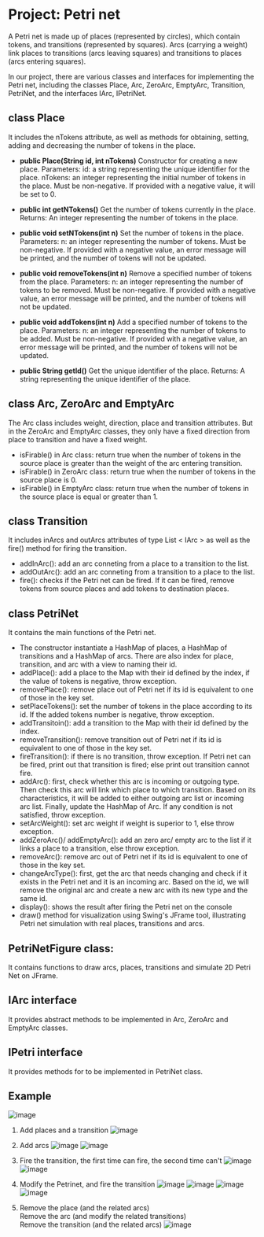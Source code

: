 # Project: Petri net

A Petri net is made up of places (represented by circles), which contain
tokens, and transitions (represented by squares). Arcs (carrying a
weight) link places to transitions (arcs leaving squares) and
transitions to places (arcs entering squares).

In our project, there are various classes and interfaces for
implementing the Petri net, including the classes Place, Arc, ZeroArc,
EmptyArc, Transition, PetriNet, and the interfaces IArc, IPetriNet.

## class Place
It includes the nTokens attribute, as well as methods for
obtaining, setting, adding and decreasing the number of tokens in the
place. 
+ **public Place(String id, int nTokens)**
Constructor for creating a new place.
Parameters:
id: a string representing the unique identifier for the place.
nTokens: an integer representing the initial number of tokens in the place. Must be non-negative. If provided with a negative value, it will be set to 0.

+ **public int getNTokens()**
Get the number of tokens currently in the place.
Returns:
An integer representing the number of tokens in the place.
+ **public void setNTokens(int n)**
Set the number of tokens in the place.
Parameters:
n: an integer representing the number of tokens. Must be non-negative. If provided with a negative value, an error message will be printed, and the number of tokens will not be updated.
+ **public void removeTokens(int n)**
Remove a specified number of tokens from the place.
Parameters:
n: an integer representing the number of tokens to be removed. Must be non-negative. If provided with a negative value, an error message will be printed, and the number of tokens will not be updated.
+ **public void addTokens(int n)**
Add a specified number of tokens to the place.
Parameters:
n: an integer representing the number of tokens to be added. Must be non-negative. If provided with a negative value, an error message will be printed, and the number of tokens will not be updated.
+ **public String getId()**
Get the unique identifier of the place.
Returns:
A string representing the unique identifier of the place.


## class Arc, ZeroArc and EmptyArc
The Arc class includes weight, direction, place and transition
attributes. But in the ZeroArc and EmptyArc classes, they only have a fixed direction from
place to transition and have a fixed weight. 
+ isFirable() in Arc class:
return true when the number of tokens in the source place is greater
than the weight of the arc entering transition.
+ isFirable() in ZeroArc class: return true when the number of tokens in the source place is 0.
+ isFirable() in EmptyArc class: return true when the number of tokens in
the source place is equal or greater than 1.

## class Transition
It includes inArcs and outArcs attributes of type List
\< IArc \> as well as the fire() method for firing the transition. 
+ addInArc(): add an arc conneting from a place to a transition to the
list.
+ addOutArc(): add an arc conneting from a transition to a place
to the list.
+ fire(): checks if the Petri net can be fired. If it can be fired, remove tokens from source places and add tokens to destination
places.

## class PetriNet
It contains the main functions of the Petri net. 
+ The constructor instantiate a HashMap of places, a HashMap of transitions
and a HashMap of arcs. There are also index for place, transition, and
arc with a view to naming their id.
+ addPlace(): add a place to the Map
with their id defined by the index, if the value of tokens is negative,
throw exception.
+ removePlace(): remove place out of Petri net if its
id is equivalent to one of those in the key set.
+ setPlaceTokens(): set
the number of tokens in the place according to its id. If the added
tokens number is negative, throw exception.
+ addTransitoin(): add a transition to the Map with their id defined by the index.
+ removeTransition(): remove transition out of Petri net if its id is
equivalent to one of those in the key set. 
+ fireTransition(): if there is
no transition, throw exception. If Petri net can be fired, print out
that transition is fired; else print out transition cannot fire.
+ addArc(): first, check whether this arc is incoming or outgoing type.
Then check this arc will link which place to which transition. Based on
its characteristics, it will be added to either outgoing arc list or
incoming arc list. Finally, update the HashMap of Arc. If any condition
is not satisfied, throw exception.
+ setArcWeight(): set arc weight if
weight is superior to 1, else throw exception.
+ addZeroArc()/
addEmptyArc(): add an zero arc/ empty arc to the list if it links a
place to a transition, else throw exception.
+ removeArc(): remove arc
out of Petri net if its id is equivalent to one of those in the key
set.
+ changeArcType(): first, get the arc that needs changing and check
if it exists in the Petri net and it is an incoming arc. Based on the
id, we will remove the original arc and create a new arc with its new
type and the same id.
+ display(): shows the result after firing the
Petri net on the console
+ draw() method for visualization using
Swing\'s JFrame tool, illustrating Petri net simulation with real
places, transitions and arcs.

## PetriNetFigure class: 
It contains functions to draw arcs, places,
transitions and simulate 2D Petri Net on JFrame.

## IArc interface
It provides abstract methods to be implemented in Arc,
ZeroArc and EmptyArc classes.

## IPetri interface
It provides methods for to be implemented in PetriNet
class.

## Example
![image](https://github.com/yuyan-z/fil-rouge/assets/64955334/e78a91eb-7b7f-4a7d-aa80-bb53036fdc14)

1. Add places and a transition
![image](https://github.com/yuyan-z/fil-rouge/assets/64955334/5e7848b7-b21a-4cea-b2eb-12a43d23013b)

2. Add arcs
![image](https://github.com/yuyan-z/fil-rouge/assets/64955334/1ffd5a4f-f9ce-49c1-80f6-7f730603b19a)
![image](https://github.com/yuyan-z/fil-rouge/assets/64955334/daf62357-5442-46f5-ae66-1e96223781c7)

3. Fire the transition, the first time can fire, the second time can't
![image](https://github.com/yuyan-z/fil-rouge/assets/64955334/0ad2be24-da34-4698-a1f3-0e7aa9e60b0d)
![image](https://github.com/yuyan-z/fil-rouge/assets/64955334/a9f6571a-ae50-4359-b2cb-cbdda636e43e)

5. Modify the Petrinet, and fire the transition
![image](https://github.com/yuyan-z/fil-rouge/assets/64955334/cdb3c9ad-ec47-4856-8e48-5599ad980b3a)
![image](https://github.com/yuyan-z/fil-rouge/assets/64955334/c07bbdf2-04af-4d8e-a081-d0c5aa51ece8)
![image](https://github.com/yuyan-z/fil-rouge/assets/64955334/bdd8d4ce-9a12-4b27-816d-c4c339655dad)
![image](https://github.com/yuyan-z/fil-rouge/assets/64955334/fee44768-a4b1-4c59-82c5-74f1de1a2435)

6. Remove the place (and the related arcs)  
   Remove the arc (and modify the related transitions)  
   Remove the transition (and the related arcs)
![image](https://github.com/yuyan-z/fil-rouge/assets/64955334/b1778143-2ea8-445c-9ca9-fc920de0095f)














